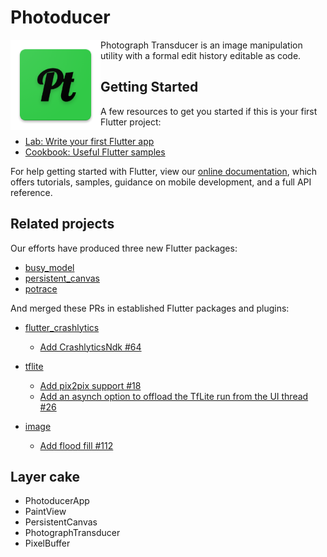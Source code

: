 # Photoducer
<img style="float:left" src="android/app/src/main/res/mipmap-xxhdpi/ic_launcher.png" />

Photograph Transducer is an image manipulation utility with a formal edit history editable as code.


## Getting Started

A few resources to get you started if this is your first Flutter project:

- [Lab: Write your first Flutter app](https://flutter.io/docs/get-started/codelab)
- [Cookbook: Useful Flutter samples](https://flutter.io/docs/cookbook)

For help getting started with Flutter, view our 
[online documentation](https://flutter.io/docs), which offers tutorials, 
samples, guidance on mobile development, and a full API reference.


## Related projects

Our efforts have produced three new Flutter packages:

- [busy_model](https://pub.dartlang.org/packages/busy_model)
- [persistent_canvas](https://pub.dartlang.org/packages/persistent_canvas)
- [potrace](https://pub.dartlang.org/packages/potrace)

And merged these PRs in established Flutter packages and plugins:

- [flutter_crashlytics](https://pub.dartlang.org/packages/flutter_crashlytics)
    - [Add CrashlyticsNdk #64](https://github.com/kiwi-bop/flutter_crashlytics/pull/64)

- [tflite](https://pub.dartlang.org/packages/tflite)
    - [Add pix2pix support #18](https://github.com/shaqian/flutter_tflite/pull/18)
    - [Add an asynch option to offload the TfLite run from the UI thread #26](https://github.com/shaqian/flutter_tflite/pull/26)

- [image](https://pub.dartlang.org/packages/image)
    - [Add flood fill #112](https://github.com/brendan-duncan/image/pull/112)


## Layer cake

- PhotoducerApp
- PaintView
- PersistentCanvas
- PhotographTransducer
- PixelBuffer

